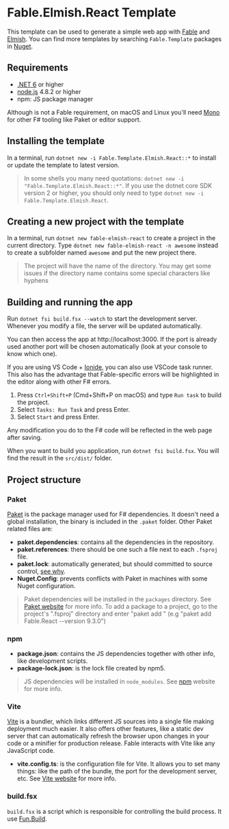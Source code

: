 # Fable.Elmish.React Template

This template can be used to generate a simple web app with [Fable](http://fable.io/) and [Elmish](https://fable-elmish.github.io/).
You can find more templates by searching `Fable.Template` packages in [Nuget](https://www.nuget.org).

## Requirements

* [.NET 6](https://www.microsoft.com/net/download/core) or higher
* [node.js](https://nodejs.org) 4.8.2 or higher
* npm: JS package manager

Although is not a Fable requirement, on macOS and Linux you'll need [Mono](http://www.mono-project.com/) for other F# tooling like Paket or editor support.

## Installing the template

In a terminal, run `dotnet new -i Fable.Template.Elmish.React::*` to install or update the template to latest version.

> In some shells you many need quotations: `dotnet new -i "Fable.Template.Elmish.React::*"`. If you use the dotnet core SDK version 2 or higher, you should only need to type `dotnet new -i Fable.Template.Elmish.React`.

## Creating a new project with the template

In a terminal, run `dotnet new fable-elmish-react` to create a project in the current directory. Type `dotnet new fable-elmish-react -n awesome` instead to create a subfolder named `awesome` and put the new project there.

> The project will have the name of the directory. You may get some issues if the directory name contains some special characters like hyphens

## Building and running the app

Run `dotnet fsi build.fsx --watch` to start the development server. Whenever you modify a file, the server will be updated automatically.

You can then access the app at http://localhost:3000. If the port is already used another port will be chosen automatically (look at your console to know which one).

If you are using VS Code + [Ionide](http://ionide.io/), you can also use VSCode task runner. This also has the advantage that Fable-specific errors will be highlighted in the editor along with other F# errors.

1. Press `Ctrl+Shift+P` (Cmd+Shift+P on macOS) and type `Run task` to build the project.
2. Select `Tasks: Run Task` and press Enter.
3. Select `Start` and press Enter.

Any modification you do to the F# code will be reflected in the web page after saving.

When you want to build you application, run `dotnet fsi build.fsx`. You will find the result in the `src/dist/` folder.

## Project structure

### Paket

[Paket](https://fsprojects.github.io/Paket/) is the package manager used for F# dependencies. It doesn't need a global installation, the binary is included in the `.paket` folder. Other Paket related files are:

- **paket.dependencies**: contains all the dependencies in the repository.
- **paket.references**: there should be one such a file next to each `.fsproj` file.
- **paket.lock**: automatically generated, but should committed to source control, [see why](https://fsprojects.github.io/Paket/faq.html#Why-should-I-commit-the-lock-file).
- **Nuget.Config**: prevents conflicts with Paket in machines with some Nuget configuration.

> Paket dependencies will be installed in the `packages` directory. See [Paket website](https://fsprojects.github.io/Paket/) for more info.
> To add a package to a project, go to the project's ".fsproj" directory and enter "paket add <package>" (e.g "paket add Fable.React --version 9.3.0")

### npm

- **package.json**: contains the JS dependencies together with other info, like development scripts.
- **package-lock.json**: is the lock file created by npm5.

> JS dependencies will be installed in `node_modules`. See [npm](https://www.npmjs.com/) website for more info.

### Vite

[Vite](https://vitejs.dev/) is a bundler, which links different JS sources into a single file making deployment much easier. It also offers other features, like a static dev server that can automatically refresh the browser upon changes in your code or a minifier for production release. Fable interacts with Vite like any JavaScript code.

- **vite.config.ts**: is the configuration file for Vite. It allows you to set many things: like the path of the bundle, the port for the development server, etc. See [Vite website](https://vitejs.dev/) for more info.

### build.fsx

`build.fsx` is a script which is responsible for controlling the build process. It use [Fun.Build](https://github.com/slaveOftime/Fun.Build).
